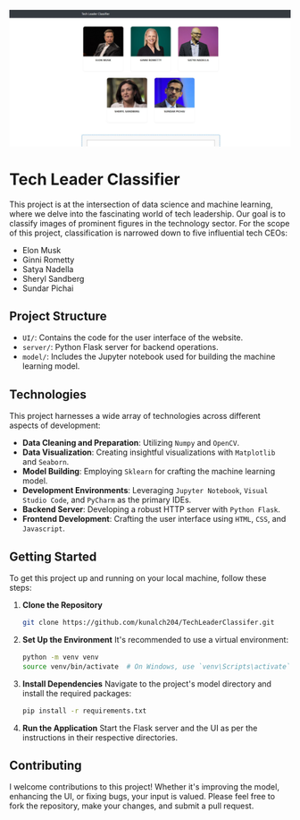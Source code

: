 ![](ui_snapshot.JPG)


# Tech Leader Classifier

This project is at the intersection of data science and machine learning, where we delve into the fascinating world of tech leadership. Our goal is to classify images of prominent figures in the technology sector. For the scope of this project, classification is narrowed down to five influential tech CEOs:

- Elon Musk
- Ginni Rometty
- Satya Nadella
- Sheryl Sandberg
- Sundar Pichai

## Project Structure

- `UI/`: Contains the code for the user interface of the website.
- `server/`: Python Flask server for backend operations.
- `model/`: Includes the Jupyter notebook used for building the machine learning model.


## Technologies

This project harnesses a wide array of technologies across different aspects of development:

- **Data Cleaning and Preparation**: Utilizing `Numpy` and `OpenCV`.
- **Data Visualization**: Creating insightful visualizations with `Matplotlib` and `Seaborn`.
- **Model Building**: Employing `Sklearn` for crafting the machine learning model.
- **Development Environments**: Leveraging `Jupyter Notebook`, `Visual Studio Code`, and `PyCharm` as the primary IDEs.
- **Backend Server**: Developing a robust HTTP server with `Python Flask`.
- **Frontend Development**: Crafting the user interface using `HTML`, `CSS`, and `Javascript`.

## Getting Started

To get this project up and running on your local machine, follow these steps:

1. **Clone the Repository**
    ```bash
    git clone https://github.com/kunalch204/TechLeaderClassifer.git
    ```

2. **Set Up the Environment**
    It's recommended to use a virtual environment:
    ```bash
    python -m venv venv
    source venv/bin/activate  # On Windows, use `venv\Scripts\activate`
    ```

3. **Install Dependencies**
    Navigate to the project's model directory and install the required packages:
    ```bash
    pip install -r requirements.txt
    ```

4. **Run the Application**
    Start the Flask server and the UI as per the instructions in their respective directories.

## Contributing

I welcome contributions to this project! Whether it's improving the model, enhancing the UI, or fixing bugs, your input is valued. Please feel free to fork the repository, make your changes, and submit a pull request.
